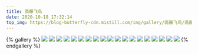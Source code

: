 ```yaml
---
title: 斋藤飞鸟
date: 2020-10-18 17:32:14
top_img: https://blog-butterfly-cdn.mistill.com/img/gallery/斋藤飞鸟/斋藤飞鸟_16.webp
---
```

{% gallery %}
![](https://blog-butterfly-cdn.mistill.com/img/gallery/斋藤飞鸟/斋藤飞鸟_01.webp)
![](https://blog-butterfly-cdn.mistill.com/img/gallery/斋藤飞鸟/斋藤飞鸟_02.webp)
![](https://blog-butterfly-cdn.mistill.com/img/gallery/斋藤飞鸟/斋藤飞鸟_03.webp)
![](https://blog-butterfly-cdn.mistill.com/img/gallery/斋藤飞鸟/斋藤飞鸟_04.webp)
![](https://blog-butterfly-cdn.mistill.com/img/gallery/斋藤飞鸟/斋藤飞鸟_05.webp)
![](https://blog-butterfly-cdn.mistill.com/img/gallery/斋藤飞鸟/斋藤飞鸟_06.webp)
![](https://blog-butterfly-cdn.mistill.com/img/gallery/斋藤飞鸟/斋藤飞鸟_07.webp)
![](https://blog-butterfly-cdn.mistill.com/img/gallery/斋藤飞鸟/斋藤飞鸟_08.webp)
![](https://blog-butterfly-cdn.mistill.com/img/gallery/斋藤飞鸟/斋藤飞鸟_09.webp)
![](https://blog-butterfly-cdn.mistill.com/img/gallery/斋藤飞鸟/斋藤飞鸟_10.webp)
![](https://blog-butterfly-cdn.mistill.com/img/gallery/斋藤飞鸟/斋藤飞鸟_11.webp)
![](https://blog-butterfly-cdn.mistill.com/img/gallery/斋藤飞鸟/斋藤飞鸟_12.webp)
![](https://blog-butterfly-cdn.mistill.com/img/gallery/斋藤飞鸟/斋藤飞鸟_13.webp)
![](https://blog-butterfly-cdn.mistill.com/img/gallery/斋藤飞鸟/斋藤飞鸟_14.webp)
![](https://blog-butterfly-cdn.mistill.com/img/gallery/斋藤飞鸟/斋藤飞鸟_15.webp)
![](https://blog-butterfly-cdn.mistill.com/img/gallery/斋藤飞鸟/斋藤飞鸟_16.webp)
![](https://blog-butterfly-cdn.mistill.com/img/gallery/斋藤飞鸟/斋藤飞鸟_17.webp)
![](https://blog-butterfly-cdn.mistill.com/img/gallery/斋藤飞鸟/斋藤飞鸟_18.webp)
![](https://blog-butterfly-cdn.mistill.com/img/gallery/斋藤飞鸟/斋藤飞鸟_19.webp)
{% endgallery %}
